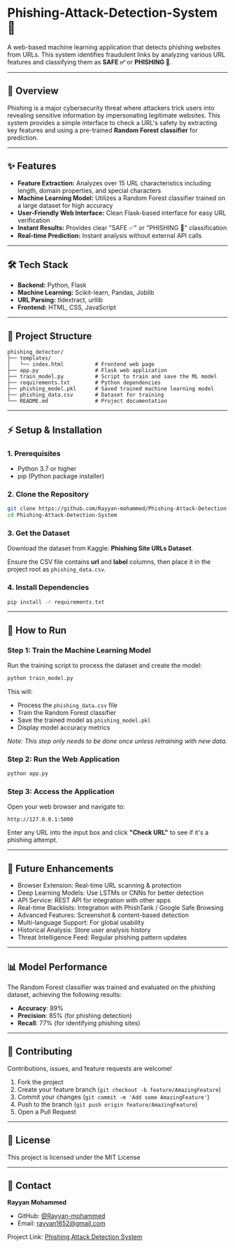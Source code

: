 #  Phishing-Attack-Detection-System 🎣

A web-based machine learning application that detects phishing websites from URLs. This system identifies fraudulent links by analyzing various URL features and classifying them as **SAFE ✅** or **PHISHING 🚨**.  

---

## 🔎 Overview  
Phishing is a major cybersecurity threat where attackers trick users into revealing sensitive information by impersonating legitimate websites. This system provides a simple interface to check a URL's safety by extracting key features and using a pre-trained **Random Forest classifier** for prediction.  

---

## ✨ Features  
- **Feature Extraction:** Analyzes over 15 URL characteristics including length, domain properties, and special characters  
- **Machine Learning Model:** Utilizes a Random Forest classifier trained on a large dataset for high accuracy  
- **User-Friendly Web Interface:** Clean Flask-based interface for easy URL verification  
- **Instant Results:** Provides clear "SAFE ✅" or "PHISHING 🚨" classification  
- **Real-time Prediction:** Instant analysis without external API calls  

---

## 🛠️ Tech Stack  
- **Backend:** Python, Flask  
- **Machine Learning:** Scikit-learn, Pandas, Joblib  
- **URL Parsing:** tldextract, urllib  
- **Frontend:** HTML, CSS, JavaScript  

---

## 📂 Project Structure  
```
phishing_detector/
├── templates/
│   └── index.html          # Frontend web page
├── app.py                  # Flask web application
├── train_model.py          # Script to train and save the ML model
├── requirements.txt        # Python dependencies
├── phishing_model.pkl      # Saved trained machine learning model
├── phishing_data.csv       # Dataset for training
└── README.md               # Project documentation
```

---

## ⚡ Setup & Installation  

### 1. Prerequisites  
- Python 3.7 or higher  
- pip (Python package installer)  

### 2. Clone the Repository  
```bash
git clone https://github.com/Rayyan-mohammed/Phishing-Attack-Detection-System.git
cd Phishing-Attack-Detection-System
```

### 3. Get the Dataset  
Download the dataset from Kaggle: **Phishing Site URLs Dataset**.  

Ensure the CSV file contains **url** and **label** columns, then place it in the project root as `phishing_data.csv`.  

### 4. Install Dependencies  
```bash
pip install -r requirements.txt
```

---

## 🚀 How to Run  

### Step 1: Train the Machine Learning Model  
Run the training script to process the dataset and create the model:  
```bash
python train_model.py
```

This will:  
- Process the `phishing_data.csv` file  
- Train the Random Forest classifier  
- Save the trained model as `phishing_model.pkl`  
- Display model accuracy metrics  

*Note: This step only needs to be done once unless retraining with new data.*  

### Step 2: Run the Web Application  
```bash
python app.py
```

### Step 3: Access the Application  
Open your web browser and navigate to:  
```
http://127.0.0.1:5000
```

Enter any URL into the input box and click **"Check URL"** to see if it's a phishing attempt.  

---

## 🔮 Future Enhancements  
- Browser Extension: Real-time URL scanning & protection  
- Deep Learning Models: Use LSTMs or CNNs for better detection  
- API Service: REST API for integration with other apps  
- Real-time Blacklists: Integration with PhishTank / Google Safe Browsing  
- Advanced Features: Screenshot & content-based detection  
- Multi-language Support: For global usability  
- Historical Analysis: Store user analysis history  
- Threat Intelligence Feed: Regular phishing pattern updates  

---

## 📊 Model Performance  

The Random Forest classifier was trained and evaluated on the phishing dataset, achieving the following results:  

- **Accuracy**: 89%  
- **Precision**: 85% (for phishing detection)  
- **Recall**: 77% (for identifying phishing sites)  

---

## 🤝 Contributing  
Contributions, issues, and feature requests are welcome!  

1. Fork the project  
2. Create your feature branch (`git checkout -b feature/AmazingFeature`)  
3. Commit your changes (`git commit -m 'Add some AmazingFeature'`)  
4. Push to the branch (`git push origin feature/AmazingFeature`)  
5. Open a Pull Request  

---

## 📝 License  
This project is licensed under the MIT License

---

## 📧 Contact  
**Rayyan Mohammed**  
- GitHub: [@Rayyan-mohammed](https://github.com/Rayyan-mohammed)  
- Email: rayyan1652@gmail.com  

Project Link: [Phishing Attack Detection System](https://github.com/Rayyan-mohammed/Phishing-Attack-Detection-System)  
